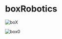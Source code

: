 # boxRobotics
![boX](https://github.com/Nisarg236/boxRobotics/assets/71684502/e296fb15-1891-4091-ae81-d95412c9fdff)

![box0](https://github.com/Nisarg236/boxRobotics/assets/71684502/5407adad-c9ad-496b-8fa1-e540ddff11ec)
